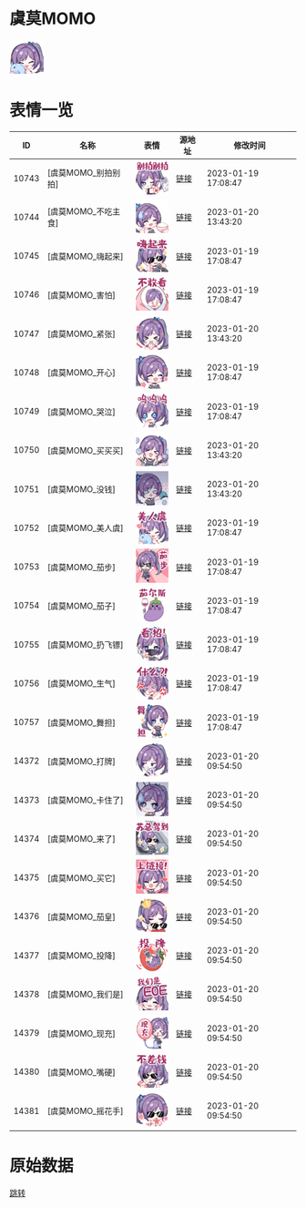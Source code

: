 # 虞莫MOMO

<img src="./cover.png" height="60" alt="cover" />

# 表情一览

|ID|名称|表情|源地址|修改时间|
|----|----|----|----|----|
|10743|[虞莫MOMO_别拍别拍]|<img src="./pic/010743_%5B虞莫MOMO_别拍别拍%5D.png" height="60" alt="别拍别拍"/>|[链接](https://i0.hdslb.com/bfs/emote/68ee8461cdb0485c2be9ce86163f6e80126bc93e.png)|2023-01-19 17:08:47|
|10744|[虞莫MOMO_不吃主食]|<img src="./pic/010744_%5B虞莫MOMO_不吃主食%5D.png" height="60" alt="不吃主食"/>|[链接](https://i0.hdslb.com/bfs/emote/864721977d3b0a6a884e9545ea50a44012c9989e.png)|2023-01-20 13:43:20|
|10745|[虞莫MOMO_嗨起来]|<img src="./pic/010745_%5B虞莫MOMO_嗨起来%5D.png" height="60" alt="嗨起来"/>|[链接](https://i0.hdslb.com/bfs/emote/6e5a3c3cdb224fef6f0a3592711c8c32c7788aaa.png)|2023-01-19 17:08:47|
|10746|[虞莫MOMO_害怕]|<img src="./pic/010746_%5B虞莫MOMO_害怕%5D.png" height="60" alt="害怕"/>|[链接](https://i0.hdslb.com/bfs/emote/d04d988cb8567f3ee2eececc00c8a682b296223b.png)|2023-01-19 17:08:47|
|10747|[虞莫MOMO_紧张]|<img src="./pic/010747_%5B虞莫MOMO_紧张%5D.png" height="60" alt="紧张"/>|[链接](https://i0.hdslb.com/bfs/emote/37f04392480507dfb7b4ad31a2b4cf4073c0b7df.png)|2023-01-20 13:43:20|
|10748|[虞莫MOMO_开心]|<img src="./pic/010748_%5B虞莫MOMO_开心%5D.png" height="60" alt="开心"/>|[链接](https://i0.hdslb.com/bfs/emote/f7d048519006798fedb1fc160ac4a0edc635df6b.png)|2023-01-19 17:08:47|
|10749|[虞莫MOMO_哭泣]|<img src="./pic/010749_%5B虞莫MOMO_哭泣%5D.png" height="60" alt="哭泣"/>|[链接](https://i0.hdslb.com/bfs/emote/49de7e1cdf8ec9ccf3a847bdf35fbf50e8b888ff.png)|2023-01-19 17:08:47|
|10750|[虞莫MOMO_买买买]|<img src="./pic/010750_%5B虞莫MOMO_买买买%5D.png" height="60" alt="买买买"/>|[链接](https://i0.hdslb.com/bfs/emote/b04900951954050a8a93e4cbf312bd4cafdfe5e3.png)|2023-01-20 13:43:20|
|10751|[虞莫MOMO_没钱]|<img src="./pic/010751_%5B虞莫MOMO_没钱%5D.png" height="60" alt="没钱"/>|[链接](https://i0.hdslb.com/bfs/emote/3f75e47733be78bc1143c767b2e230673522b18a.png)|2023-01-20 13:43:20|
|10752|[虞莫MOMO_美人虞]|<img src="./pic/010752_%5B虞莫MOMO_美人虞%5D.png" height="60" alt="美人虞"/>|[链接](https://i0.hdslb.com/bfs/emote/71a94bd0dc35b1e8b14be9f9acad17ea57eac498.png)|2023-01-19 17:08:47|
|10753|[虞莫MOMO_茄步]|<img src="./pic/010753_%5B虞莫MOMO_茄步%5D.png" height="60" alt="茄步"/>|[链接](https://i0.hdslb.com/bfs/emote/2045145b25c23d6f4b8d76895fa9d9ed3c6e31d2.png)|2023-01-19 17:08:47|
|10754|[虞莫MOMO_茄子]|<img src="./pic/010754_%5B虞莫MOMO_茄子%5D.png" height="60" alt="茄子"/>|[链接](https://i0.hdslb.com/bfs/emote/e487d5da1819ca852ff6567c7e343c4dc51b571d.png)|2023-01-19 17:08:47|
|10755|[虞莫MOMO_扔飞镖]|<img src="./pic/010755_%5B虞莫MOMO_扔飞镖%5D.png" height="60" alt="扔飞镖"/>|[链接](https://i0.hdslb.com/bfs/emote/90b008d24cc25684f3ba07215fe6282014cf3ea1.png)|2023-01-19 17:08:47|
|10756|[虞莫MOMO_生气]|<img src="./pic/010756_%5B虞莫MOMO_生气%5D.png" height="60" alt="生气"/>|[链接](https://i0.hdslb.com/bfs/emote/4f55b4a6940c28a422e232d90bfcaf0712c0f910.png)|2023-01-19 17:08:47|
|10757|[虞莫MOMO_舞担]|<img src="./pic/010757_%5B虞莫MOMO_舞担%5D.png" height="60" alt="舞担"/>|[链接](https://i0.hdslb.com/bfs/emote/18e911c979f191f2b90e9a08d172362850397dad.png)|2023-01-19 17:08:47|
|14372|[虞莫MOMO_打牌]|<img src="./pic/014372_%5B虞莫MOMO_打牌%5D.png" height="60" alt="打牌"/>|[链接](https://i0.hdslb.com/bfs/emote/4901800dd8af6507cbb1afbaed7683305fd5b25a.png)|2023-01-20 09:54:50|
|14373|[虞莫MOMO_卡住了]|<img src="./pic/014373_%5B虞莫MOMO_卡住了%5D.png" height="60" alt="卡住了"/>|[链接](https://i0.hdslb.com/bfs/emote/c062177fbe325d244e727320999e1b34b22b6287.png)|2023-01-20 09:54:50|
|14374|[虞莫MOMO_来了]|<img src="./pic/014374_%5B虞莫MOMO_来了%5D.png" height="60" alt="来了"/>|[链接](https://i0.hdslb.com/bfs/emote/4e29c368f948add2e22641a82729a7f0d1a6f4e7.png)|2023-01-20 09:54:50|
|14375|[虞莫MOMO_买它]|<img src="./pic/014375_%5B虞莫MOMO_买它%5D.png" height="60" alt="买它"/>|[链接](https://i0.hdslb.com/bfs/emote/756eea4e76b6fe1b5f4b0d537b75d3cf87a9d0d1.png)|2023-01-20 09:54:50|
|14376|[虞莫MOMO_茄皇]|<img src="./pic/014376_%5B虞莫MOMO_茄皇%5D.png" height="60" alt="茄皇"/>|[链接](https://i0.hdslb.com/bfs/emote/8cba5ae83652b192522a314846b3c726c36a45b8.png)|2023-01-20 09:54:50|
|14377|[虞莫MOMO_投降]|<img src="./pic/014377_%5B虞莫MOMO_投降%5D.png" height="60" alt="投降"/>|[链接](https://i0.hdslb.com/bfs/emote/b88fa1d24fbfe4a672c894c106ef4a1d0429c54c.png)|2023-01-20 09:54:50|
|14378|[虞莫MOMO_我们是]|<img src="./pic/014378_%5B虞莫MOMO_我们是%5D.png" height="60" alt="我们是"/>|[链接](https://i0.hdslb.com/bfs/emote/f5fe36c29f87f18b5cad090ee522e6021a83f781.png)|2023-01-20 09:54:50|
|14379|[虞莫MOMO_现充]|<img src="./pic/014379_%5B虞莫MOMO_现充%5D.png" height="60" alt="现充"/>|[链接](https://i0.hdslb.com/bfs/emote/37e0a2b64a9b9d764fa01e579d56c6aac4b2aefe.png)|2023-01-20 09:54:50|
|14380|[虞莫MOMO_嘴硬]|<img src="./pic/014380_%5B虞莫MOMO_嘴硬%5D.png" height="60" alt="嘴硬"/>|[链接](https://i0.hdslb.com/bfs/emote/2a2b122efe66f2458053983fe7cb95a1bb6e0a56.png)|2023-01-20 09:54:50|
|14381|[虞莫MOMO_摇花手]|<img src="./pic/014381_%5B虞莫MOMO_摇花手%5D.png" height="60" alt="摇花手"/>|[链接](https://i0.hdslb.com/bfs/emote/dedc8bf6602ad4703e505f1ca007c3717d80b771.png)|2023-01-20 09:54:50|

# 原始数据

[跳转](./raw.json)


